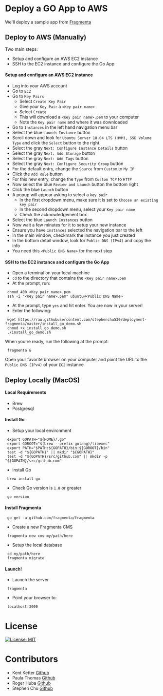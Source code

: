 # Deploy a GO App to AWS

We'll deploy a sample app from [Fragmenta](https://fragmenta.eu/)

## Deploy to AWS (Manually)
Two main steps:
* Setup and configure an AWS EC2 instance
* SSH to the EC2 instance and configure the Go App

#### Setup and configure an AWS EC2 instance
* Log into your AWS account
* Go to `EC2`
* Go to `Key Pairs`
  * Select `Create Key Pair`
  * Give your `Key Pair` a `<Key pair name>`
  * Select `Create`
  * This will download a `<Key pair name>.pem` to your computer
  * Note the `Key pair name` and where it was downloaded
* Go to `Instances` in the left hand navigation menu bar
* Select the blue `Launch Instance` button
* Scroll down and look for `Ubuntu Server 18.04 LTS (HVM), SSD Volume Type` and click the `Select` button to the right.
* Select the gray `Next: Configure Instance Details` button
* Select the gray `Next: Add Storage` button
* Select the gray `Next: Add Tags` button
* Select the gray `Next: Configure Security Group` button
* For the default entry, change the `Source` from `Custom` to `My IP`
* Click the `Add Rule` button
* For this new entry, change the `Type` from `Custom TCP` to `HTTP`
* Now select the blue `Review and Launch` button the bottom right
* Click the blue `Launch` button
* A popup will appear asking to select a `key pair`
  * In the first dropdown menu, make sure it is set to `Choose an existing key pair`
  * In the second dropdown menu, select your `Key pair name`
  * Check the acknowledgement box
* Select the blue `Launch Instances` button
* Now wait a few minutes for it to setup your new instance
* Ensure you have `Instances` selected the navigation bar to the left
* In the main window, checkmark the instance you just created
* In the bottom detail window, look for `Public DNS (IPv4)` and copy the info
* You need this `<Public DNS Name>` for the next step

#### SSH to the EC2 instance and configure the Go App
* Open a terminal on your local machine
* `cd` to the directory that contains the `<Key pair name>.pem`
* At the prompt, run:
```
 chmod 400 <Key pair name>.pem
 ssh -i "<Key pair name>.pem" ubuntu@<Public DNS Name>
```
* At the prompt, type `yes` and hit enter. You are now in your server!
* Enter the following:
```
 wget https://raw.githubusercontent.com/stephenchu530/deployment-fragmenta/master/install_go_demo.sh
 chmod +x install_go_demo.sh
 ./install_go_demo.sh
```
When you're ready, run the following at the prompt:
```
 fragmenta &
```
Open your favorite browser on your computer and point the URL to the `Public DNS (IPv4)` of your `EC2` instance

## Deploy Locally (MacOS)

#### Local Requirements
 * Brew
 * Postgresql

#### Install Go
* Setup your local environment
```
 export GOPATH="${HOME}/.go"
 export GOROOT="$(brew --prefix golang)/libexec"
 export PATH="$PATH:${GOPATH}/bin:${GOROOT}/bin"
 test -d "${GOPATH}" || mkdir "${GOPATH}"
 test -d "${GOPATH}/src/github.com" || mkdir -p "${GOPATH}/src/github.com"
```
* Install Go
```
 brew install go
```
* Check Go version is `1.8` or greater
```
 go version
```

#### Install Fragmenta
```
 go get -u github.com/fragmenta/fragmenta
```
* Create a new Fragmenta CMS
```
 fragmenta new cms my/path/here
```
* Setup the local database
```
 cd my/path/here
 fragmenta migrate
```

#### Launch!
* Launch the server
```
 fragmenta
```
* Point your browser to:
```
 localhost:3000
```
# License
[![License: MIT](https://img.shields.io/badge/License-MIT-yellow.svg)](https://github.com/stephenchu530/deployment-fragmenta/blob/master/LICENSE)

# Contributors
* Kent Ketter [Github](https://github.com/KKetter)
* Paula Thomas [Github](https://github.com/Paula9t9)
* Roger Huba [Github](https://github.com/RogerHuba)
* Stephen Chu [Github](https://github.com/stephenchu530)
